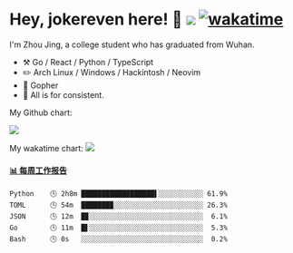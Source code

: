 # Hey, jokereven here! 👋 ![](https://visitor-badge.laobi.icu/badge?page_id=jokereven.readme) [![wakatime](https://wakatime.com/badge/user/eada5769-12fd-41f7-af3d-65254494dce1.svg)](https://wakatime.com/@eada5769-12fd-41f7-af3d-65254494dce1)

I'm Zhou Jing, a college student who has graduated from Wuhan.
-   :hammer_and_pick: Go / React / Python / TypeScript
-   :pencil2: Arch Linux / Windows / Hackintosh / Neovim
-   :seedling: Gopher
-   :thought_balloon: All is for consistent.

My Github chart:

![](https://ghchart.rshah.org/JonnieWayy)

My wakatime chart:
![](https://wakatime.com/share/@jokereven/1679dc82-4bf9-4b63-9203-390d608503de.png)

<!-- waka-box start -->
#### <a href="https://gist.github.com/9f8118785e2d128d746db5f61b0e0a2a" target="_blank">📊 每周工作报告</a>
```text
Python    🕓 2h8m ██████████████████▌░░░░░░░░░░░ 61.9%
TOML      🕓 54m  ███████▉░░░░░░░░░░░░░░░░░░░░░░ 26.3%
JSON      🕓 12m  █▊░░░░░░░░░░░░░░░░░░░░░░░░░░░░  6.1%
Go        🕓 11m  █▌░░░░░░░░░░░░░░░░░░░░░░░░░░░░  5.3%
Bash      🕓 0s   ░░░░░░░░░░░░░░░░░░░░░░░░░░░░░░  0.2%
```
<!-- Powered by https://github.com/journey-ad/waka-box-go . -->
<!-- waka-box end -->
